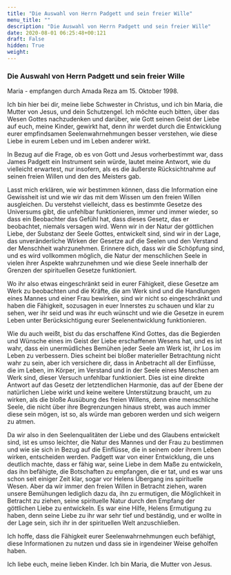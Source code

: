 ```yaml
---
title: "Die Auswahl von Herrn Padgett und sein freier Wille"
menu_title: ""
description: "Die Auswahl von Herrn Padgett und sein freier Wille"
date: 2020-08-01 06:25:48+00:121
draft: False
hidden: True
weight:
---
```

### Die Auswahl von Herrn Padgett und sein freier Wille

Maria - empfangen durch Amada Reza am 15. Oktober 1998.

Ich bin hier bei dir, meine liebe Schwester in Christus, und ich bin Maria, die Mutter von Jesus, und dein Schutzengel. Ich möchte euch bitten, über das Wesen Gottes nachzudenken und darüber, wie Gott seinen Geist der Liebe auf euch, meine Kinder, gewirkt hat, denn ihr werdet durch die Entwicklung eurer empfindsamen Seelenwahrnehmungen besser verstehen, wie diese Liebe in eurem Leben und im Leben anderer wirkt.

In Bezug auf die Frage, ob es von Gott und Jesus vorherbestimmt war, dass James Padgett ein Instrument sein würde, lautet meine Antwort, wie du vielleicht erwartest, nur insofern, als es die äußerste Rücksichtnahme auf seinen freien Willen und den des Meisters gab.

Lasst mich erklären, wie wir bestimmen können, dass die Information eine Gewissheit ist und wie wir das mit dem Wissen um den freien Willen ausgleichen. Du verstehst vielleicht, dass es bestimmte Gesetze des Universums gibt, die unfehlbar funktionieren, immer und immer wieder, so dass ein Beobachter das Gefühl hat, dass dieses Gesetz, das er beobachtet, niemals versagen wird. Wenn wir in der Natur der göttlichen Liebe, der Substanz der Seele Gottes, entwickelt sind, sind wir in der Lage, das unveränderliche Wirken der Gesetze auf die Seelen und den Verstand der Menschheit wahrzunehmen. Erinnere dich, dass wir die Schöpfung sind, und es wird vollkommen möglich, die Natur der menschlichen Seele in vielen ihrer Aspekte wahrzunehmen und wie diese Seele innerhalb der Grenzen der spirituellen Gesetze funktioniert.

Wo ihr also etwas eingeschränkt seid in eurer Fähigkeit, diese Gesetze am Werk zu beobachten und die Kräfte, die am Werk sind und die Handlungen eines Mannes und einer Frau bewirken, sind wir nicht so eingeschränkt und haben die Fähigkeit, sozusagen in euer Innerstes zu schauen und klar zu sehen, wer ihr seid und was ihr euch wünscht und wie die Gesetze in eurem Leben unter Berücksichtigung eurer Seelenentwicklung funktionieren.

Wie du auch weißt, bist du das erschaffene Kind Gottes, das die Begierden und Wünsche eines im Geist der Liebe erschaffenen Wesens hat, und es ist wahr, dass ein unermüdliches Bemühen jeder Seele am Werk ist, ihr Los im Leben zu verbessern. Dies scheint bei bloßer materieller Betrachtung nicht wahr zu sein, aber ich versichere dir, dass in Anbetracht all der Einflüsse, die im Leben, im Körper, im Verstand und in der Seele eines Menschen am Werk sind, dieser Versuch unfehlbar funktioniert. Dies ist eine direkte Antwort auf das Gesetz der letztendlichen Harmonie, das auf der Ebene der natürlichen Liebe wirkt und keine weitere Unterstützung braucht, um zu wirken, als die bloße Ausübung des freien Willens, denn eine menschliche Seele, die nicht über ihre Begrenzungen hinaus strebt, was auch immer diese sein mögen, ist so, als würde man geboren werden und sich weigern zu atmen.

Da wir also in den Seelenqualitäten der Liebe und des Glaubens entwickelt sind, ist es umso leichter, die Natur des Mannes und der Frau zu bestimmen und wie sie sich in Bezug auf die Einflüsse, die in seinem oder ihrem Leben wirken, entscheiden werden. Padgett war von einer Entwicklung, die uns deutlich machte, dass er fähig war, seine Liebe in dem Maße zu entwickeln, das ihn befähigte, die Botschaften zu empfangen, die er tat, und es war uns schon seit einiger Zeit klar, sogar vor Helens Übergang ins spirituelle Wesen. Aber da wir immer den freien Willen in Betracht ziehen, waren unsere Bemühungen lediglich dazu da, ihn zu ermutigen, die Möglichkeit in Betracht zu ziehen, seine spirituelle Natur durch den Empfang der göttlichen Liebe zu entwickeln. Es war eine Hilfe, Helens Ermutigung zu haben, denn seine Liebe zu ihr war sehr tief und beständig, und er wollte in der Lage sein, sich ihr in der spirituellen Welt anzuschließen.

Ich hoffe, dass die Fähigkeit eurer Seelenwahrnehmungen euch befähigt, diese Informationen zu nutzen und dass sie in irgendeiner Weise geholfen haben.

Ich liebe euch, meine lieben Kinder. Ich bin Maria, die Mutter von Jesus.
